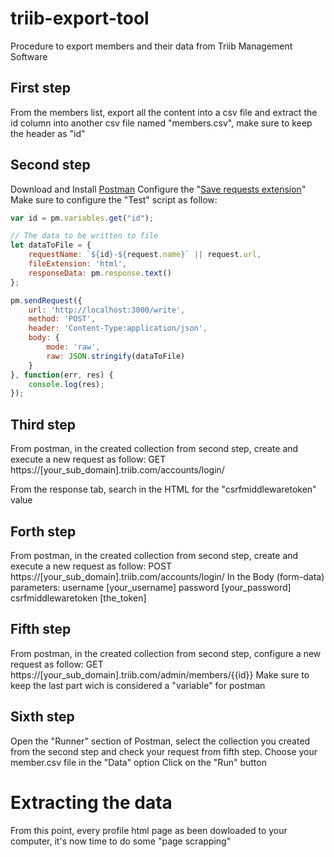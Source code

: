 # triib-export-tool
Procedure to export members and their data from Triib Management Software

## First step
From the members list, export all the content into a csv file and extract the id column into another csv file named "members.csv", make sure to keep the header as "id"

## Second step
Download and Install [Postman](https://www.postman.com/)
Configure the "[Save requests extension](https://blog.postman.com/write-to-your-local-file-system-using-a-postman-collection/)"
Make sure to configure the "Test" script as follow:
```javascript
var id = pm.variables.get("id");

// The data to be written to file
let dataToFile = {
    requestName: `${id}-${request.name}` || request.url,
    fileExtension: 'html',
    responseData: pm.response.text()
};

pm.sendRequest({
    url: 'http://localhost:3000/write',
    method: 'POST',
    header: 'Content-Type:application/json',
    body: {
        mode: 'raw',
        raw: JSON.stringify(dataToFile)
    }
}, function(err, res) {
    console.log(res);
});
```

## Third step
From postman, in the created collection from second step, create and execute a new request as follow:
GET https://[your_sub_domain].triib.com/accounts/login/

From the response tab, search in the HTML for the "csrfmiddlewaretoken" value

## Forth step
From postman, in the created collection from second step, create and execute a new request as follow:
POST https://[your_sub_domain].triib.com/accounts/login/
In the Body (form-data) parameters:
username [your_username]
password [your_password]
csrfmiddlewaretoken [the_token]

## Fifth step
From postman, in the created collection from second step, configure a new request as follow:
GET https://[your_sub_domain].triib.com/admin/members/{{id}}
Make sure to keep the last part wich is considered a "variable" for postman

## Sixth step
Open the "Runner" section of Postman, select the collection you created from the second step and check your request from fifth step.
Choose your member.csv file in the "Data" option
Click on the "Run" button

# Extracting the data
From this point, every profile html page as been dowloaded to your computer, it's now time to do some "page scrapping"
